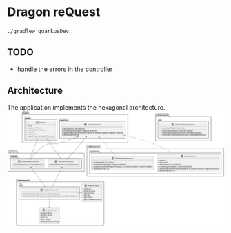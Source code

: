 # Dragon reQuest

```shell script
./gradlew quarkusDev
```

## TODO

- handle the errors in the controller

## Architecture

The application implements the hexagonal architecture.
<img src="./doc/hexagonal-architecture.svg">
